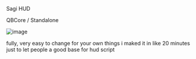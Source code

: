 Sagi HUD

QBCore / Standalone

![image](https://github.com/user-attachments/assets/05f16664-656d-4063-8f19-93ab30f82f95)

fully, very easy to change for your own things
i maked it in like 20 minutes just to let people a good base for hud script
